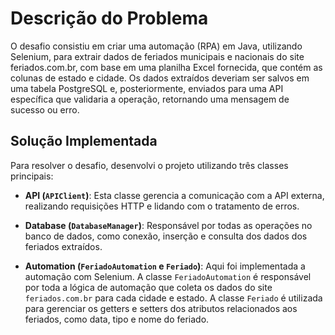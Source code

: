 # Descrição do Problema

O desafio consistiu em criar uma automação (RPA) em Java, utilizando Selenium, para extrair dados de feriados municipais e nacionais do site feriados.com.br, com base em uma planilha Excel fornecida, que contém as colunas de estado e cidade. Os dados extraídos deveriam ser salvos em uma tabela PostgreSQL e, posteriormente, enviados para uma API específica que validaria a operação, retornando uma mensagem de sucesso ou erro.

## Solução Implementada

Para resolver o desafio, desenvolvi o projeto utilizando três classes principais:

- **API (`APIClient`)**: Esta classe gerencia a comunicação com a API externa, realizando requisições HTTP e lidando com o tratamento de erros.
  
- **Database (`DatabaseManager`)**: Responsável por todas as operações no banco de dados, como conexão, inserção e consulta dos dados dos feriados extraídos.

- **Automation (`FeriadoAutomation` e `Feriado`)**: Aqui foi implementada a automação com Selenium. A classe `FeriadoAutomation` é responsável por toda a lógica de automação que coleta os dados do site `feriados.com.br` para cada cidade e estado. A classe `Feriado` é utilizada para gerenciar os getters e setters dos atributos relacionados aos feriados, como data, tipo e nome do feriado.
